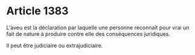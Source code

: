 # Article 1383

L'aveu est la déclaration par laquelle une personne reconnaît pour vrai un fait de nature à produire contre elle des conséquences juridiques.

Il peut être judiciaire ou extrajudiciaire.
